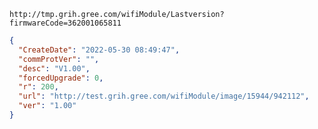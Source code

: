 `http://tmp.grih.gree.com/wifiModule/Lastversion?firmwareCode=362001065811`

```json
{
  "CreateDate": "2022-05-30 08:49:47",
  "commProtVer": "",
  "desc": "V1.00",
  "forcedUpgrade": 0,
  "r": 200,
  "url": "http://test.grih.gree.com/wifiModule/image/15944/942112",
  "ver": "1.00"
}
```